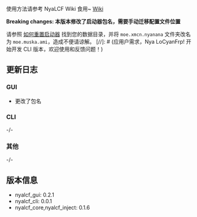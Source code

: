 使用方法请参考 NyaLCF Wiki 食用~ [Wiki](https://docs-nyalcf.1l1.icu)

**Breaking changes: 本版本修改了启动器包名，需要手动迁移配置文件位置**

请参照 [如何重置启动器](https://docs-nyalcf.1l1.icu/gui/chang-jian-wen-ti-jie-da#q-ru-he-zhong-zhi-qi-dong-qi) 找到您的数据目录，并将 `moe.xmcn.nyanana` 文件夹改名为 `moe.muska.ami`，造成不便请谅解。
[//]: # (应用户需求，Nya LoCyanFrp! 开始开发 CLI 版本，欢迎使用和反馈问题！)

## 更新日志

### GUI

- 更改了包名

### CLI

-/-

### 其他

-/-

## 版本信息

- nyalcf_gui: 0.2.1
- nyalcf_cli: 0.0.1
- nyalcf_core,nyalcf_inject: 0.1.6

<!-- Some change log here -->
